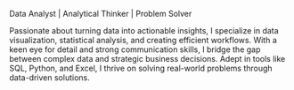 Data Analyst | Analytical Thinker | Problem Solver

Passionate about turning data into actionable insights, I specialize in data visualization, statistical analysis, and creating efficient workflows. With a keen eye for detail and strong communication skills, I bridge the gap between complex data and strategic business decisions. Adept in tools like SQL, Python, and Excel, I thrive on solving real-world problems through data-driven solutions.
